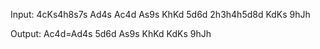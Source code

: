 Input:
4cKs4h8s7s Ad4s Ac4d As9s KhKd 5d6d
2h3h4h5d8d KdKs 9hJh
 
Output:
Ac4d=Ad4s 5d6d As9s KhKd
KdKs 9hJh

